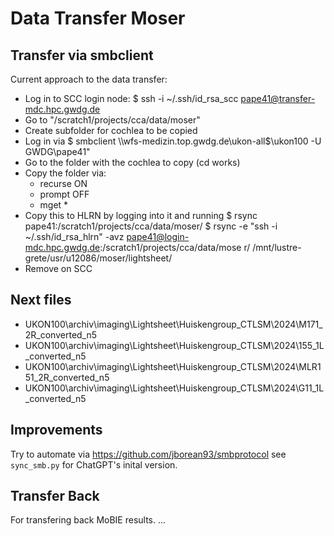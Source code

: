 # Data Transfer Moser

## Transfer via smbclient

Current approach to the data transfer:
- Log in to SCC login node:
  $ ssh -i ~/.ssh/id_rsa_scc pape41@transfer-mdc.hpc.gwdg.de
- Go to "/scratch1/projects/cca/data/moser"
- Create subfolder <NAME> for cochlea to be copied 
- Log in via $ smbclient \\\\wfs-medizin.top.gwdg.de\\ukon-all\$\\ukon100 -U GWDG\\pape41"
- Go to the folder with the cochlea to copy (cd works)
- Copy the folder via:
    - recurse ON
    - prompt OFF
    - mget *
- Copy this to HLRN by logging into it and running
  $ rsync  pape41:/scratch1/projects/cca/data/moser/<NAME>
  $ rsync -e "ssh -i ~/.ssh/id_rsa_hlrn" -avz pape41@login-mdc.hpc.gwdg.de:/scratch1/projects/cca/data/mose
r/<NAME> /mnt/lustre-grete/usr/u12086/moser/lightsheet/<NAME>
- Remove on SCC

## Next files

- UKON100\archiv\imaging\Lightsheet\Huiskengroup_CTLSM\2024\M171_2R_converted_n5
- UKON100\archiv\imaging\Lightsheet\Huiskengroup_CTLSM\2024\155_1L_converted_n5
- UKON100\archiv\imaging\Lightsheet\Huiskengroup_CTLSM\2024\MLR151_2R_converted_n5
- UKON100\archiv\imaging\Lightsheet\Huiskengroup_CTLSM\2024\G11_1L_converted_n5

## Improvements

Try to automate via https://github.com/jborean93/smbprotocol see `sync_smb.py` for ChatGPT's inital version.

## Transfer Back

For transfering back MoBIE results.
...

